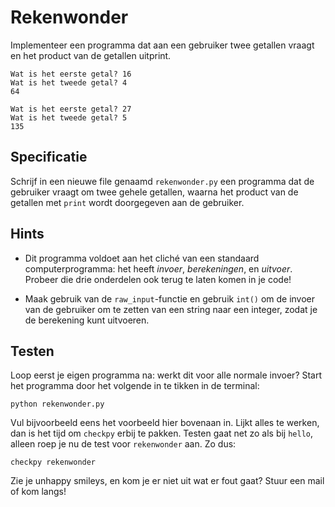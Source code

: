 # Rekenwonder

Implementeer een programma dat aan een gebruiker twee getallen vraagt en het product van de getallen uitprint.

	Wat is het eerste getal? 16
	Wat is het tweede getal? 4
	64

	Wat is het eerste getal? 27
	Wat is het tweede getal? 5
	135

## Specificatie

Schrijf in een nieuwe file genaamd `rekenwonder.py` een programma dat de gebruiker vraagt om twee gehele getallen, waarna het product van de getallen met `print` wordt doorgegeven aan de gebruiker.

## Hints

* Dit programma voldoet aan het cliché van een standaard computerprogramma: het heeft *invoer*, *berekeningen*, en *uitvoer*. Probeer die drie onderdelen ook terug te laten komen in je code!

* Maak gebruik van de `raw_input`-functie en gebruik `int()` om de invoer van de gebruiker om te zetten van een string naar een integer, zodat je de berekening kunt uitvoeren.

## Testen

Loop eerst je eigen programma na: werkt dit voor alle normale invoer? Start het programma door het volgende in te tikken in de terminal:

	python rekenwonder.py

Vul bijvoorbeeld eens het voorbeeld hier bovenaan in. Lijkt alles te werken, dan is het tijd om `checkpy` erbij te pakken. Testen gaat net zo als bij `hello`, alleen roep je nu de test voor `rekenwonder` aan. Zo dus:

	checkpy rekenwonder

Zie je unhappy smileys, en kom je er niet uit wat er fout gaat? Stuur een mail of kom langs!
